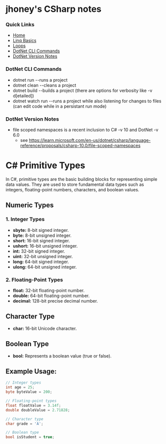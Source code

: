# jhoney's CSharp notes #

### Quick Links ###
* [Home](../README.md)
* [Linq Basics](./LinqBasics/README.md)
* [Loops](./Documentation/Loops.md)
* [DotNet CLI Commands](#dotnet_cli_commands)
* [DotNet Version Notes](#dotnet_version_notes)

### DotNet CLI Commands ###
* dotnet run   --runs a project
* dotnet clean  --cleans a project
* dotnet build  --builds a project (there are options for verbosity like -v d[etailed])
* dotnet watch run --runs a project while also listening for changes to files (can edit code while in a persistant run mode)
<a name="dotnet_cli_commands"></a>

### DotNet Version Notes ###
* file scoped namespaces is a recent inclusion to C# -v 10 and DotNet -v 6.0
    - see https://learn.microsoft.com/en-us/dotnet/csharp/language-reference/proposals/csharp-10.0/file-scoped-namespaces
<a name="dotnet_version_notes"></a>

# C# Primitive Types

In C#, primitive types are the basic building blocks for representing simple data values. They are used to store fundamental data types such as integers, floating-point numbers, characters, and boolean values.

## Numeric Types

### 1. Integer Types

- **sbyte:** 8-bit signed integer.
- **byte:** 8-bit unsigned integer.
- **short:** 16-bit signed integer.
- **ushort:** 16-bit unsigned integer.
- **int:** 32-bit signed integer.
- **uint:** 32-bit unsigned integer.
- **long:** 64-bit signed integer.
- **ulong:** 64-bit unsigned integer.

### 2. Floating-Point Types

- **float:** 32-bit floating-point number.
- **double:** 64-bit floating-point number.
- **decimal:** 128-bit precise decimal number.

## Character Type

- **char:** 16-bit Unicode character.

## Boolean Type

- **bool:** Represents a boolean value (true or false).

## Example Usage:

```csharp
// Integer types
int age = 25;
byte byteValue = 200;

// Floating-point types
float floatValue = 3.14f;
double doubleValue = 2.71828;

// Character type
char grade = 'A';

// Boolean type
bool isStudent = true;
``````
